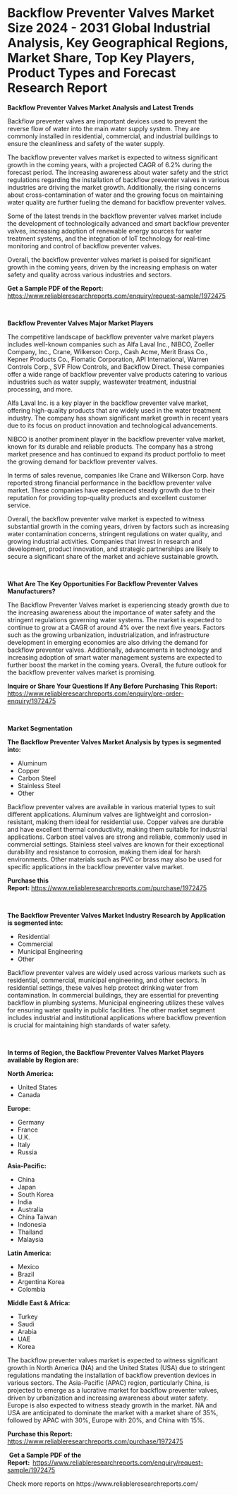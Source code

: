 <p><h1>Backflow Preventer Valves Market Size 2024 - 2031 Global Industrial Analysis, Key Geographical Regions, Market Share, Top Key Players, Product Types and Forecast Research Report</h1></p><p><strong>Backflow Preventer Valves Market Analysis and Latest Trends</strong></p>
<p><p>Backflow preventer valves are important devices used to prevent the reverse flow of water into the main water supply system. They are commonly installed in residential, commercial, and industrial buildings to ensure the cleanliness and safety of the water supply.</p><p>The backflow preventer valves market is expected to witness significant growth in the coming years, with a projected CAGR of 6.2% during the forecast period. The increasing awareness about water safety and the strict regulations regarding the installation of backflow preventer valves in various industries are driving the market growth. Additionally, the rising concerns about cross-contamination of water and the growing focus on maintaining water quality are further fueling the demand for backflow preventer valves.</p><p>Some of the latest trends in the backflow preventer valves market include the development of technologically advanced and smart backflow preventer valves, increasing adoption of renewable energy sources for water treatment systems, and the integration of IoT technology for real-time monitoring and control of backflow preventer valves.</p><p>Overall, the backflow preventer valves market is poised for significant growth in the coming years, driven by the increasing emphasis on water safety and quality across various industries and sectors.</p></p>
<p><strong>Get a Sample PDF of the Report:&nbsp;</strong> <a href="https://www.reliableresearchreports.com/enquiry/request-sample/1972475">https://www.reliableresearchreports.com/enquiry/request-sample/1972475</a></p>
<p>&nbsp;</p>
<p><strong>Backflow Preventer Valves Major Market Players</strong></p>
<p><p>The competitive landscape of backflow preventer valve market players includes well-known companies such as Alfa Laval Inc., NIBCO, Zoeller Company, Inc., Crane, Wilkerson Corp., Cash Acme, Merit Brass Co., Kepner Products Co., Flomatic Corporation, API International, Warren Controls Corp., SVF Flow Controls, and Backflow Direct. These companies offer a wide range of backflow preventer valve products catering to various industries such as water supply, wastewater treatment, industrial processing, and more.</p><p>Alfa Laval Inc. is a key player in the backflow preventer valve market, offering high-quality products that are widely used in the water treatment industry. The company has shown significant market growth in recent years due to its focus on product innovation and technological advancements.</p><p>NIBCO is another prominent player in the backflow preventer valve market, known for its durable and reliable products. The company has a strong market presence and has continued to expand its product portfolio to meet the growing demand for backflow preventer valves.</p><p>In terms of sales revenue, companies like Crane and Wilkerson Corp. have reported strong financial performance in the backflow preventer valve market. These companies have experienced steady growth due to their reputation for providing top-quality products and excellent customer service.</p><p>Overall, the backflow preventer valve market is expected to witness substantial growth in the coming years, driven by factors such as increasing water contamination concerns, stringent regulations on water quality, and growing industrial activities. Companies that invest in research and development, product innovation, and strategic partnerships are likely to secure a significant share of the market and achieve sustainable growth.</p></p>
<p>&nbsp;</p>
<p><strong>What Are The Key Opportunities For Backflow Preventer Valves Manufacturers?</strong></p>
<p><p>The Backflow Preventer Valves market is experiencing steady growth due to the increasing awareness about the importance of water safety and the stringent regulations governing water systems. The market is expected to continue to grow at a CAGR of around 4% over the next five years. Factors such as the growing urbanization, industrialization, and infrastructure development in emerging economies are also driving the demand for backflow preventer valves. Additionally, advancements in technology and increasing adoption of smart water management systems are expected to further boost the market in the coming years. Overall, the future outlook for the backflow preventer valves market is promising.</p></p>
<p><strong>Inquire or Share Your Questions If Any Before Purchasing This Report:</strong> <a href="https://www.reliableresearchreports.com/enquiry/pre-order-enquiry/1972475">https://www.reliableresearchreports.com/enquiry/pre-order-enquiry/1972475</a></p>
<p>&nbsp;</p>
<p><strong>Market Segmentation</strong></p>
<p><strong>The Backflow Preventer Valves Market Analysis by types is segmented into:</strong></p>
<p><ul><li>Aluminum</li><li>Copper</li><li>Carbon Steel</li><li>Stainless Steel</li><li>Other</li></ul></p>
<p><p>Backflow preventer valves are available in various material types to suit different applications. Aluminum valves are lightweight and corrosion-resistant, making them ideal for residential use. Copper valves are durable and have excellent thermal conductivity, making them suitable for industrial applications. Carbon steel valves are strong and reliable, commonly used in commercial settings. Stainless steel valves are known for their exceptional durability and resistance to corrosion, making them ideal for harsh environments. Other materials such as PVC or brass may also be used for specific applications in the backflow preventer valve market.</p></p>
<p><strong>Purchase this Report:&nbsp;</strong><a href="https://www.reliableresearchreports.com/purchase/1972475">https://www.reliableresearchreports.com/purchase/1972475</a></p>
<p>&nbsp;</p>
<p><strong>The Backflow Preventer Valves Market Industry Research by Application is segmented into:</strong></p>
<p><ul><li>Residential</li><li>Commercial</li><li>Municipal Engineering</li><li>Other</li></ul></p>
<p><p>Backflow preventer valves are widely used across various markets such as residential, commercial, municipal engineering, and other sectors. In residential settings, these valves help protect drinking water from contamination. In commercial buildings, they are essential for preventing backflow in plumbing systems. Municipal engineering utilizes these valves for ensuring water quality in public facilities. The other market segment includes industrial and institutional applications where backflow prevention is crucial for maintaining high standards of water safety.</p></p>
<p>&nbsp;</p>
<p><strong>In terms of Region, the Backflow Preventer Valves Market Players available by Region are:</strong></p>
<p>
    <p> <strong> North America: </strong>
        <ul>
            <li>United States</li>
            <li>Canada</li>
        </ul>
        </p> 
    <p> <strong> Europe: </strong>
        <ul>
            <li>Germany</li>
            <li>France</li>
            <li>U.K.</li>
            <li>Italy</li>
            <li>Russia</li>
        </ul>
        </p> 
    <p> <strong> Asia-Pacific: </strong>
        <ul>
            <li>China</li>
            <li>Japan</li>
            <li>South Korea</li>
            <li>India</li>
            <li>Australia</li>
            <li>China Taiwan</li>
            <li>Indonesia</li>
            <li>Thailand</li>
            <li>Malaysia</li>
        </ul>
        </p> 
    <p> <strong> Latin America: </strong>
        <ul>
            <li>Mexico</li>
            <li>Brazil</li>
            <li>Argentina Korea</li>
            <li>Colombia</li>
        </ul>
        </p> 
    <p> <strong> Middle East & Africa: </strong>
        <ul>
            <li>Turkey</li>
            <li>Saudi</li>
            <li>Arabia</li>
            <li>UAE</li>
            <li>Korea</li>
        </ul>
    </p>
    </p>
<p><p>The backflow preventer valves market is expected to witness significant growth in North America (NA) and the United States (USA) due to stringent regulations mandating the installation of backflow prevention devices in various sectors. The Asia-Pacific (APAC) region, particularly China, is projected to emerge as a lucrative market for backflow preventer valves, driven by urbanization and increasing awareness about water safety. Europe is also expected to witness steady growth in the market. NA and USA are anticipated to dominate the market with a market share of 35%, followed by APAC with 30%, Europe with 20%, and China with 15%.</p></p>
<p><strong>Purchase this Report: </strong><a href="https://www.reliableresearchreports.com/purchase/1972475">https://www.reliableresearchreports.com/purchase/1972475</a></p>
<p>&nbsp;<strong>Get a Sample PDF of the Report:&nbsp;&nbsp;</strong><a href="https://www.reliableresearchreports.com/enquiry/request-sample/1972475">https://www.reliableresearchreports.com/enquiry/request-sample/1972475</a></p>
<p><strong></strong></p>
<p>Check more reports on https://www.reliableresearchreports.com/</p>